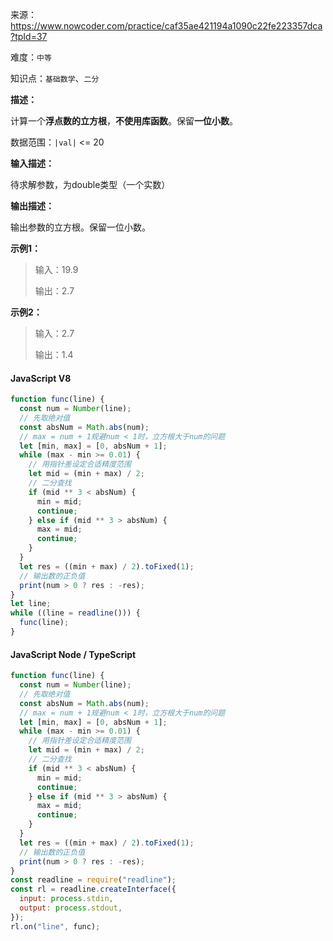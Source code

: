 来源：<https://www.nowcoder.com/practice/caf35ae421194a1090c22fe223357dca?tpId=37>

难度：`中等`

知识点：`基础数学`、`二分`

**描述：**

计算一个**浮点数的立方根**，**不使用库函数**。保留**一位小数**。

数据范围：`|val|` <= 20

**输入描述：**

待求解参数，为double类型（一个实数）

**输出描述：**

输出参数的立方根。保留一位小数。

**示例1：**

> 输入：19.9
>
> 输出：2.7

**示例2：**

> 输入：2.7
>
> 输出：1.4

<!-- tabs:start -->

#### **JavaScript V8**

```javascript
function func(line) {
  const num = Number(line);
  // 先取绝对值
  const absNum = Math.abs(num);
  // max = num + 1规避num < 1时，立方根大于num的问题
  let [min, max] = [0, absNum + 1];
  while (max - min >= 0.01) {
    // 用指针差设定合适精度范围
    let mid = (min + max) / 2;
    // 二分查找
    if (mid ** 3 < absNum) {
      min = mid;
      continue;
    } else if (mid ** 3 > absNum) {
      max = mid;
      continue;
    }
  }
  let res = ((min + max) / 2).toFixed(1);
  // 输出数的正负值
  print(num > 0 ? res : -res);
}
let line;
while ((line = readline())) {
  func(line);
}
```

#### **JavaScript Node / TypeScript**

```javascript
function func(line) {
  const num = Number(line);
  // 先取绝对值
  const absNum = Math.abs(num);
  // max = num + 1规避num < 1时，立方根大于num的问题
  let [min, max] = [0, absNum + 1];
  while (max - min >= 0.01) {
    // 用指针差设定合适精度范围
    let mid = (min + max) / 2;
    // 二分查找
    if (mid ** 3 < absNum) {
      min = mid;
      continue;
    } else if (mid ** 3 > absNum) {
      max = mid;
      continue;
    }
  }
  let res = ((min + max) / 2).toFixed(1);
  // 输出数的正负值
  print(num > 0 ? res : -res);
}
const readline = require("readline");
const rl = readline.createInterface({
  input: process.stdin,
  output: process.stdout,
});
rl.on("line", func);
```

<!-- tabs:end -->
